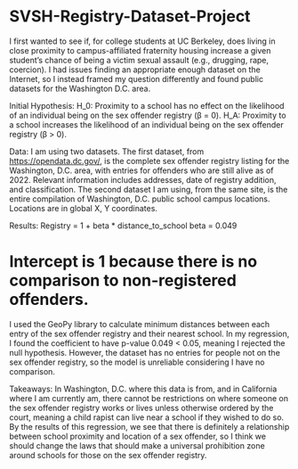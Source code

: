 # SVSH-Registry-Dataset-Project
I first wanted to see if, for college students at UC Berkeley, does living in close proximity to campus-affiliated fraternity housing increase a given student’s chance of being a victim sexual assault (e.g., drugging, rape, coercion). I had issues finding an appropriate enough dataset on the Internet, so I instead framed my question differently and found public datasets for the Washington D.C. area.

Initial Hypothesis: 
H_0: Proximity to a school has no effect on the likelihood of an individual being on the sex offender registry (β = 0).
H_A: Proximity to a school increases the likelihood of an individual being on the sex offender registry (β > 0).

Data: 
I am using two datasets. The first dataset, from https://opendata.dc.gov/, is the complete sex offender registry listing for the Washington, D.C. area, with entries for offenders who are still alive as of 2022. Relevant information includes addresses, date of registry addition, and classification. The second dataset I am using, from the same site, is the entire compilation of Washington, D.C. public school campus locations. Locations are in global X, Y coordinates.

Results:
Registry = 1 + beta * distance_to_school
beta = 0.049
# Intercept is 1 because there is no comparison to non-registered offenders. 

I used the GeoPy library to calculate minimum distances between each entry of the sex offender registry and their nearest school. In my regression, I found the coefficient to have p-value 0.049 < 0.05, meaning I rejected the null hypothesis. However, the dataset has no entries for people not on the sex offender registry, so the model is unreliable considering I have no comparison.

Takeaways:
In Washington, D.C. where this data is from, and in California where I am currently am, there cannot be restrictions on where someone on the sex offender registry works or lives unless otherwise ordered by the court, meaning a child rapist can live near a school if they wished to do so. By the results of this regression, we see that there is definitely a relationship between school proximity and location of a sex offender, so I think we should change the laws that should make a universal prohibition zone around schools for those on the sex offender registry.
